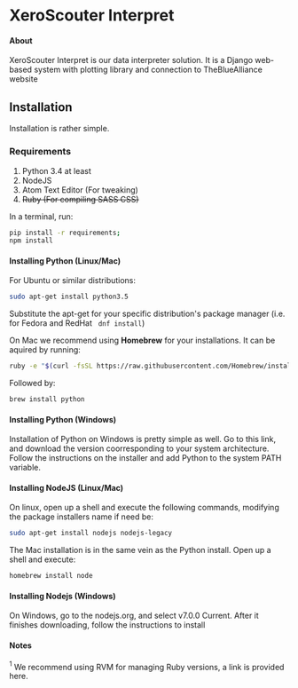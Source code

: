 # XeroScouter Interpret

#### About

XeroScouter Interpret is our data interpreter solution. It is a Django web-based system with plotting library and connection to TheBlueAlliance website

## Installation

Installation is rather simple.

### Requirements

1.  Python 3.4 at least
2.  NodeJS
3.  Atom Text Editor (For tweaking)  
4.  ~~Ruby (For compiling SASS CSS)~~

In a terminal, run:

```bash
pip install -r requirements;
npm install


```
#### Installing Python (Linux/Mac)

For Ubuntu or similar distributions:

``` bash
sudo apt-get install python3.5
```
Substitute the apt-get for your specific distribution's package manager (i.e. for Fedora and RedHat ``` dnf install```)


On Mac we recommend using <b>Homebrew</b> for your installations. It can be aquired by running:  
``` bash
ruby -e "$(curl -fsSL https://raw.githubusercontent.com/Homebrew/install/master/install)"
```
Followed by:  
``` bash
brew install python
```


#### Installing Python (Windows)
Installation of Python on Windows is pretty simple as well. Go to <a name="https://www.python.org/downloads/release/python-351rc1"> this link</a>, and download the version coorresponding to your system architecture. Follow the instructions on the installer and add Python to the system PATH variable.
#### Installing NodeJS (Linux/Mac)

On linux, open up a shell and execute the following commands, modifying the package installers name if need be:
``` bash
sudo apt-get install nodejs nodejs-legacy
```

The Mac installation is in the same vein as the Python install. Open up a shell and execute:  
``` bash
homebrew install node
```

#### Installing Nodejs (Windows)

On Windows, go to the <a name="nodejs.org">nodejs.org</a>, and select v7.0.0 Current. After it finishes downloading, follow the instructions to install  



#### Notes
<a name="footnote1"><sup>1</sup></a> We recommend using RVM for managing Ruby versions, a link is provided <a name="https://rvm.io/rvm/install">here.</a>
